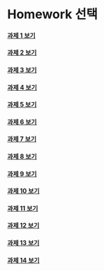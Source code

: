 # Homework 선택

#### [과제 1 보기](Files/HW1.md)

#### [과제 2 보기](Files/HW2.md)

#### [과제 3 보기](Files/HW3.md)

#### [과제 4 보기](Files/HW4.md)

#### [과제 5 보기](Files/HW5.md)

#### [과제 6 보기](Files/HW6.md)

#### [과제 7 보기](Files/HW7.md)

#### [과제 8 보기](Files/HW8.md)

#### [과제 9 보기](Files/HW9.md)

#### [과제 10 보기](Files/HW10.md)

#### [과제 11 보기](Files/HW11.md)

#### [과제 12 보기](Files/HW12.md)

#### [과제 13 보기](Files/HW13.md)

#### [과제 14 보기](Files/HW14.md)